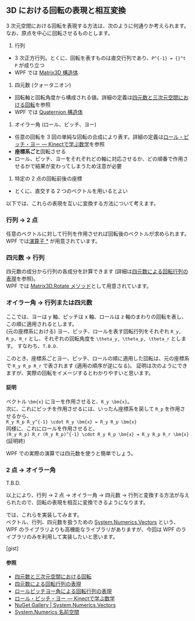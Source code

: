 ## 3D における回転の表現と相互変換

3 次元空間における回転を表現する方法は、次のように何通りか考えられます。  
なお、原点を中心に回転させるものとします。

1. 行列
  - 3 次正方行列。とくに、回転を表すものは直交行列であり、`P^{-1} = {}^t P` が成り立つ
  - WPF では [Matrix3D 構造体](https://msdn.microsoft.com/ja-jp/library/system.windows.media.media3d.matrix3d.aspx)
1. 四元数 (クォータニオン)
  - 回転軸と回転角度から構成される値。詳細の定義は[四元数と三次元空間における回転](http://mathtrain.jp/quaternion)を参照
  - WPF では [Quaternion 構造体](https://msdn.microsoft.com/ja-jp/library/system.windows.media.media3d.quaternion.aspx)
1. オイラー角 (ロール、ピッチ、ヨー)
  - 任意の回転を 3 回の単純な回転の合成により表す。詳細の定義は[ロール・ピッチ・ヨー ― Kinectで学ぶ数学](http://www.buildinsider.net/small/bookkinectv2/0804)を参照
  - **座標系ごと**回転させる
  - ロール、ピッチ、ヨーをそれぞれどの軸に対応させるか、どの順番で作用させるかで結果が変わってしまうため注意が必要
1. 特定の 2 点の回転前後の座標
  - とくに、直交する 2 つのベクトルを用いるとよい

以下では、これらの表現を互いに変換する方法について考えます。

### 行列 → 2 点
任意のベクトルに対して行列を作用させれば回転後のベクトルが求められます。  
WPF では[演算子 *](https://msdn.microsoft.com/ja-jp/library/ms603921.aspx) が用意されています。

### 四元数 → 行列
四元数の成分から行列の各成分を計算できます (詳細は[四元数による回転行列の表現](http://physmath.main.jp/src/quaternion-rotation.html)を参照)。  
WPF では [Matrix3D.Rotate メソッド](https://msdn.microsoft.com/ja-jp/library/system.windows.media.media3d.matrix3d.rotate.aspx)として用意されています。

### オイラー角 → 行列または四元数
ここでは、ヨーは y 軸、ピッチは x 軸、ロールは z 軸のまわりの回転を表し、この順に適用されるとします。  
(元の座標系における) ヨー、ピッチ、ロールを表す回転行列をそれぞれ `R_y, R_p, R_r` とし、それぞれの回転角度を `\theta_y, \theta_p, \theta_r` とします。
すなわち、`T.B.D.`

このとき、座標系ごとヨー、ピッチ、ロールの順に適用した回転は、元の座標系で `R_y R_p R_r` で表されます (適用の順序が逆になる)。
証明は次のようにできますが、実際の回転をイメージするとわかりやすいと思います。

#### 証明
ベクトル `\bm{x}` にヨーを作用させると、`R_y \bm{x}`。  
次に、これにピッチを作用させるには、いったん座標系を戻して `R_p` を作用させるから、  
`R_y R_p R_y^{-1} \cdot R_y \bm{x} = R_y R_p \bm{x}`  
同様に、これにロールを作用させると、  
`(R_y R_p) R_r (R_y R_p)^{-1} \cdot R_y R_p \bm{x} = R_y R_p R_r \bm{x}`  
(証明終)

WPF での実際の演算では四元数を使うと簡単でしょう。

### 2 点 → オイラー角
T.B.D.

以上により、行列 → 2 点 → オイラー角 → 四元数 → 行列と変換する方法が与えられたので、回転の表現を相互に変換できるようになります。

では、これらを実装してみます。  
ベクトル、行列、四元数を扱うための [System.Numerics.Vectors](https://www.nuget.org/packages/System.Numerics.Vectors/) という、WPF のライブラリよりも高機能なライブラリがありますが、今回は WPF のライブラリのみを利用して実装したいと思います。

[gist]

#### 参照
- [四元数と三次元空間における回転](http://mathtrain.jp/quaternion)
- [四元数による回転行列の表現](http://physmath.main.jp/src/quaternion-rotation.html)
- [ロールピッチヨー角による回転行列の表現](http://physmath.main.jp/src/roll-pitch-yaw.html)
- [ロール・ピッチ・ヨー ― Kinectで学ぶ数学](http://www.buildinsider.net/small/bookkinectv2/0804)
- [NuGet Gallery | System.Numerics.Vectors](https://www.nuget.org/packages/System.Numerics.Vectors/)
- [System.Numerics 名前空間](https://msdn.microsoft.com/ja-jp/library/system.numerics.aspx)
